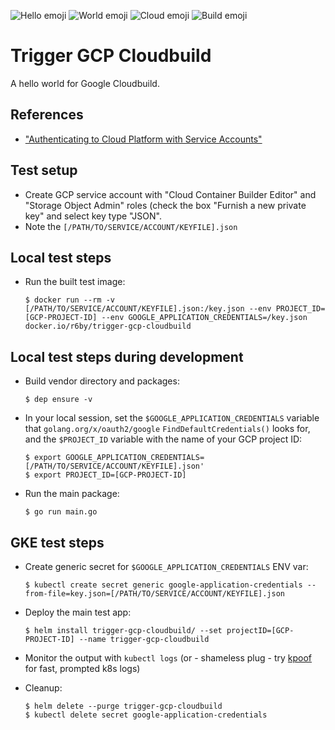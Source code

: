 ![Hello emoji](https://raw.githubusercontent.com/googlei18n/noto-emoji/master/png/128/emoji_u1f44b.png)
![World emoji](https://raw.githubusercontent.com/googlei18n/noto-emoji/master/png/128/emoji_u1f30d.png)
![Cloud emoji](https://raw.githubusercontent.com/googlei18n/noto-emoji/master/png/128/emoji_u2601.png)
![Build emoji](https://raw.githubusercontent.com/googlei18n/noto-emoji/master/png/128/emoji_u1f3d7.png)

# Trigger GCP Cloudbuild

A hello world for Google Cloudbuild.

## References

- ["Authenticating to Cloud Platform with Service Accounts"](https://cloud.google.com/kubernetes-engine/docs/tutorials/authenticating-to-cloud-platform)

## Test setup

- Create GCP service account with "Cloud Container Builder Editor" and "Storage Object Admin" roles (check the box "Furnish a new private key" and select key type "JSON".
- Note the `[/PATH/TO/SERVICE/ACCOUNT/KEYFILE].json`

## Local test steps

- Run the built test image:

    ```console
    $ docker run --rm -v [/PATH/TO/SERVICE/ACCOUNT/KEYFILE].json:/key.json --env PROJECT_ID=[GCP-PROJECT-ID] --env GOOGLE_APPLICATION_CREDENTIALS=/key.json docker.io/r6by/trigger-gcp-cloudbuild
    ```

## Local test steps during development

- Build vendor directory and packages:

    ```console
    $ dep ensure -v
    ```
- In your local session, set the `$GOOGLE_APPLICATION_CREDENTIALS` variable that `golang.org/x/oauth2/google` `FindDefaultCredentials()` looks for, and the `$PROJECT_ID` variable with the name of your GCP project ID:

    ```console
    $ export GOOGLE_APPLICATION_CREDENTIALS=[/PATH/TO/SERVICE/ACCOUNT/KEYFILE].json'
    $ export PROJECT_ID=[GCP-PROJECT-ID]
    ```
- Run the main package:

    ```console
    $ go run main.go
    ```

## GKE test steps

- Create generic secret for `$GOOGLE_APPLICATION_CREDENTIALS` ENV var:

    ```console
    $ kubectl create secret generic google-application-credentials --from-file=key.json=[/PATH/TO/SERVICE/ACCOUNT/KEYFILE].json
    ```
- Deploy the main test app:

    ```console
    $ helm install trigger-gcp-cloudbuild/ --set projectID=[GCP-PROJECT-ID] --name trigger-gcp-cloudbuild
    ```
- Monitor the output with `kubectl logs` (or - shameless plug - try [kpoof](https://github.com/farmotive/kpoof) for fast, prompted k8s logs)
- Cleanup:

    ```console
    $ helm delete --purge trigger-gcp-cloudbuild
    $ kubectl delete secret google-application-credentials
    ```

